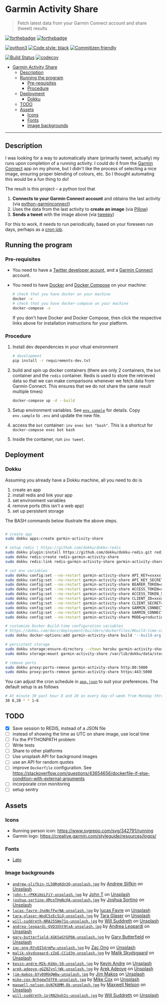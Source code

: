 # Garmin Activity Share

> Fetch latest data from your Garmin Connect account and share (tweet) results

[![forthebadge](https://forthebadge.com/images/badges/built-by-developers.svg)](https://forthebadge.com)
[![forthebadge](https://forthebadge.com/images/badges/made-with-python.svg)](https://forthebadge.com)

[![python3](https://img.shields.io/badge/python-3.8%20%7C%203.9%20%7C%203.10%20%7C%203.11-brightgreen.svg)](https://python3statement.org/#sections50-why)
[![Code style: black](https://img.shields.io/badge/code%20style-black-000000.svg)](https://github.com/psf/black)
[![Commitizen friendly](https://img.shields.io/badge/commitizen-friendly-brightgreen.svg)](http://commitizen.github.io/cz-cli/)

[![Build Status](https://github.com/engineervix/garmin-activity-share/actions/workflows/main.yml/badge.svg)](https://github.com/engineervix/garmin-activity-share/actions/workflows/main.yml)
[![codecov](https://codecov.io/gh/engineervix/garmin-activity-share/branch/main/graph/badge.svg)](https://codecov.io/gh/engineervix/garmin-activity-share)

<!-- START doctoc generated TOC please keep comment here to allow auto update -->
<!-- DON'T EDIT THIS SECTION, INSTEAD RE-RUN doctoc TO UPDATE -->

- [Garmin Activity Share](#garmin-activity-share)
  - [Description](#description)
  - [Running the program](#running-the-program)
    - [Pre-requisites](#pre-requisites)
    - [Procedure](#procedure)
  - [Deployment](#deployment)
    - [Dokku](#dokku)
  - [TODO](#todo)
  - [Assets](#assets)
    - [Icons](#icons)
    - [Fonts](#fonts)
    - [Image backgrounds](#image-backgrounds)

<!-- END doctoc generated TOC please keep comment here to allow auto update -->

---

## Description

I was looking for a way to automatically share (primarily tweet, actually) my runs upon completion of a running activity. I could do it from the [Garmin Connect](https://www.garmin.com/en-US/p/125677) app on my phone, but I didn't like the process of selecting a nice image, ensuring proper blending of colours, etc. So I thought automating this would be a fun thing to do!

The result is this project – a python tool that

1. **Connects to your Garmin Connect account** and obtains the last activity (via [python-garminconnect](https://github.com/cyberjunky/python-garminconnect))
2. Uses the data from the last activity to **create an image** (via [Pillow](https://pillow.readthedocs.io/en/stable/))
3. **Sends a tweet** with the image above (via [tweepy](https://www.tweepy.org/))

For this to work, it needs to run periodically, based on your foreseen run days, perhaps as a [cron job](https://en.wikipedia.org/wiki/Cron).

## Running the program

### Pre-requisites

- You need to have a [Twitter developer acount](https://developer.twitter.com/), and a [Garmin Connect](https://connect.garmin.com/) account.
- You need to have [Docker](https://docs.docker.com/get-docker/) and [Docker Compose](https://docs.docker.com/compose/install/) on your machine:

  ```sh
  # check that you have docker on your machine
  docker -v
  # check that you have docker-compose on your machine
  docker-compose -v
  ```

  If you don't have Docker and Docker Compose, then click the respective links above for installation instructions for your platform.

### Procedure

1. Install dev dependencies in your vitual environment

   ```bash
   # development
   pip install -r requirements-dev.txt
   ```

2. build and spin up docker containers (there are only 2 containers, the `bot` container and the `redis` container. Redis is used to store the retrieved data so that we can make comparisons whenever we fetch data from Garmin Connect. This ensures that we do not share the same result multiple times)

   ```bash
   docker-compose up -d --build
   ```

3. Setup environment variables. See [`env.sample`](.env.sample) for details. Copy `env.sample` to `.env` and update the new file.
4. access the `bot` container: `inv exec bot "bash"`. This is a shortcut for `docker-compose exec bot bash`
5. Inside the container, run `inv tweet`.

## Deployment

### Dokku

Assuming you already have a Dokku machine, all you need to do is

1. create an app
2. install redis and link your app
3. set environment variables
4. remove ports (this isn't a web app)
5. set up persistent storage

The BASH commands below illustrate the above steps.

```bash

# create app
sudo dokku apps:create garmin-activity-share

# setup redis | https://github.com/dokku/dokku-redis
sudo dokku plugin:install https://github.com/dokku/dokku-redis.git redis
sudo dokku redis:create redis-garmin-activity-share
sudo dokku redis:link redis-garmin-activity-share garmin-activity-share

# set env variables
sudo dokku config:set --no-restart garmin-activity-share API_KEY=xxxxx && \
sudo dokku config:set --no-restart garmin-activity-share API_KEY_SECRET=xxxxx && \
sudo dokku config:set --no-restart garmin-activity-share BEARER_TOKEN=xxxxx && \
sudo dokku config:set --no-restart garmin-activity-share ACCESS_TOKEN=xxxxx && \
sudo dokku config:set --no-restart garmin-activity-share ACCESS_TOKEN_SECRET=xxxxx && \
sudo dokku config:set --no-restart garmin-activity-share CLIENT_ID=xxxxx && \
sudo dokku config:set --no-restart garmin-activity-share CLIENT_SECRET=xxxxx && \
sudo dokku config:set --no-restart garmin-activity-share GARMIN_CONNECT_EMAIL=xxxxx && \
sudo dokku config:set --no-restart garmin-activity-share GARMIN_CONNECT_AUTH=xxxxx && \
sudo dokku config:set --no-restart garmin-activity-share MODE=production

# customize Docker Build-time configuration variables
# https://dokku.com/docs/deployment/builders/dockerfiles/#build-time-configuration-variables
sudo dokku docker-options:add garmin-activity-share build '--build-arg MODE=production'

# persistent storage
sudo dokku storage:ensure-directory --chown heroku garmin-activity-share
sudo dokku storage:mount garmin-activity-share /var/lib/dokku/data/storage/garmin-activity-share:/home/tweepy/assets/dist

# remove ports
sudo dokku proxy:ports-remove garmin-activity-share http:80:5000
sudo dokku proxy:ports-remove garmin-activity-share https:443:5000
```

You can adjust the cron schedule in [`app.json`](app.json) to suit your preferences. The default setup is as follows

```bash
# At minute 30 past hour 8 and 20 on every day-of-week from Monday through Saturday.
30 8,20 * * 1-6
```

## TODO

- [x] Save session to REDIS, instead of a JSON file
- [ ] instead of showing the time as UTC on share image, use local time
- [ ] Fix the PYTHONPATH problem
- [ ] Write tests
- [ ] Share to other platforms
- [ ] Use unsplash API for background images
- [ ] use an API for random quotes
- [ ] improve `Dockerfile` configuration. See <https://stackoverflow.com/questions/43654656/dockerfile-if-else-condition-with-external-arguments>
- [ ] incorporate cron monitoring
- [ ] setup sentry

## Assets

### Icons

- Running person icon: <https://www.svgrepo.com/svg/342791/running>
- Garmin logo: <https://creative.garmin.com/styleguide/resources/logos/>

### Fonts

- [Lato](https://fonts.google.com/specimen/Lato/about)

### Image backgrounds

- [`andrew-slifkin-tL50RgKdn3Q-unsplash.jpg`](assets/unsplash_images/andrew-slifkin-tL50RgKdn3Q-unsplash.jpg) by [Andrew Slifkin](https://unsplash.com/@andrewslifkin?utm_source=unsplash&utm_medium=referral&utm_content=creditCopyText) on [Unsplash](https://unsplash.com/photos/tL50RgKdn3Q)
- [`john-t-rPKKiHzLFiY-unsplash.jpg`](assets/unsplash_images/john-t-rPKKiHzLFiY-unsplash.jpg) by [John T](https://unsplash.com/@john_thng?utm_source=unsplash&utm_medium=referral&utm_content=creditCopyText) on [Unsplash](https://unsplash.com/photos/rPKKiHzLFiY)
- [`joshua-sortino-XMcoTHgNcQA-unsplash.jpg`](assets/unsplash_images/joshua-sortino-XMcoTHgNcQA-unsplash.jpg) by [Joshua Sortino](https://unsplash.com/@sortino?utm_source=unsplash&utm_medium=referral&utm_content=creditCopyText) on [Unsplash](https://unsplash.com/photos/XMcoTHgNcQA)
- [`lucas-favre-JnoNcfFwrNA-unsplash.jpg`](assets/unsplash_images/lucas-favre-JnoNcfFwrNA-unsplash.jpg) by [lucas Favre](https://unsplash.com/@we_are_rising?utm_source=unsplash&utm_medium=referral&utm_content=creditCopyText) on [Unsplash](https://unsplash.com/photos/JnoNcfFwrNA)
- [`tara-glaser-WodC5zEcSLQ-unsplash.jpg`](assets/unsplash_images/tara-glaser-WodC5zEcSLQ-unsplash.jpg) by [Tara Glaser](https://unsplash.com/it/@jump2dream?utm_source=unsplash&utm_medium=referral&utm_content=creditCopyText) on [Unsplash](https://unsplash.com/photos/WodC5zEcSLQ)
- [`will-suddreth-NRA25SWe71o-unsplash.jpg`](assets/unsplash_images/will-suddreth-NRA25SWe71o-unsplash.jpg) by [Will Suddreth](https://unsplash.com/@willsudds?utm_source=unsplash&utm_medium=referral&utm_content=creditCopyText) on [Unsplash](https://unsplash.com/photos/NRA25SWe71o)
- [`andrea-leopardi-QVD3Xht9txA-unsplash.jpg`](assets/unsplash_images/andrea-leopardi-QVD3Xht9txA-unsplash.jpg) by [Andrea Leopardi](https://unsplash.com/@whatyouhide?utm_source=unsplash&utm_medium=referral&utm_content=creditCopyText) on [Unsplash](https://unsplash.com/photos/QVD3Xht9txA?utm_source=unsplash&utm_medium=referral&utm_content=creditCopyText)
- [`gary-butterfield-XGKSeGYGP0A-unsplash.jpg`](assets/unsplash_images/gary-butterfield-XGKSeGYGP0A-unsplash.jpg) by [Gary Butterfield](https://unsplash.com/@garybpt?utm_source=unsplash&utm_medium=referral&utm_content=creditCopyText) on [Unsplash](https://unsplash.com/s/photos/running?utm_source=unsplash&utm_medium=referral&utm_content=creditCopyText)
- [`zac-ong-RYvOI54rmPw-unsplash.jpg`](assets/unsplash_images/zac-ong-RYvOI54rmPw-unsplash.jpg) by [Zac Ong](https://unsplash.com/@zacong?utm_source=unsplash&utm_medium=referral&utm_content=creditCopyText) on [Unsplash](https://unsplash.com/s/photos/running?utm_source=unsplash&utm_medium=referral&utm_content=creditCopyText)
- [`malik-skydsgaard-zZoE-CCid3g-unsplash.jpg`](assets/unsplash_images/malik-skydsgaard-zZoE-CCid3g-unsplash.jpg) by [Malik Skydsgaard](https://unsplash.com/@malikskyds?utm_source=unsplash&utm_medium=referral&utm_content=creditCopyText) on [Unsplash](https://unsplash.com/s/photos/running?utm_source=unsplash&utm_medium=referral&utm_content=creditCopyText)
- [`kevin-andre-M2k-Kd4n-S0-unsplash.jpg`](assets/unsplash_images/kevin-andre-M2k-Kd4n-S0-unsplash.jpg) by [Kevin Andre](https://unsplash.com/de/@kevinandrephotography?utm_source=unsplash&utm_medium=referral&utm_content=creditCopyText) on [Unsplash](https://unsplash.com/s/photos/running?utm_source=unsplash&utm_medium=referral&utm_content=creditCopyText)
- [`arek-adeoye-gGZ8ZynljWk-unsplash.jpg`](assets/unsplash_images/arek-adeoye-gGZ8ZynljWk-unsplash.jpg) by [Arek Adeoye](https://unsplash.com/@areksan?utm_source=unsplash&utm_medium=referral&utm_content=creditCopyText) on [Unsplash](https://unsplash.com/s/photos/running?utm_source=unsplash&utm_medium=referral&utm_content=creditCopyText)
- [`jim-makos-bYy09RkQW8w-unsplash.jpg`](assets/unsplash_images/jim-makos-bYy09RkQW8w-unsplash.jpg) by [Jim Makos](https://unsplash.com/@jimmakos?utm_source=unsplash&utm_medium=referral&utm_content=creditCopyText) on [Unsplash](https://unsplash.com/s/photos/running?utm_source=unsplash&utm_medium=referral&utm_content=creditCopyText)
- [`mike-cox-NrhgewTdfF8-unsplash.jpg`](assets/unsplash_images/mike-cox-NrhgewTdfF8-unsplash.jpg) by [Mike Cox](https://unsplash.com/@iprefermike?utm_source=unsplash&utm_medium=referral&utm_content=creditCopyText) on [Unsplash](https://unsplash.com/s/photos/running?utm_source=unsplash&utm_medium=referral&utm_content=creditCopyText)
- [`maxwell-nelson-UvN7K8MM-8k-unsplash.jpg`](assets/unsplash_images/maxwell-nelson-UvN7K8MM-8k-unsplash.jpg) by [Maxwell Nelson](https://unsplash.com/@maxcodes?utm_source=unsplash&utm_medium=referral&utm_content=creditCopyText) on [Unsplash](https://unsplash.com/photos/UvN7K8MM-8k?utm_source=unsplash&utm_medium=referral&utm_content=creditCopyText)
- [`will-suddreth-1pjRN2kphIs-unsplash.jpg`](assets/unsplash_images/will-suddreth-1pjRN2kphIs-unsplash.jpg) by [Will Suddreth](https://unsplash.com/@willsudds?utm_source=unsplash&utm_medium=referral&utm_content=creditCopyText) on [Unsplash](https://unsplash.com/photos/1pjRN2kphIs?utm_source=unsplash&utm_medium=referral&utm_content=creditCopyText)
